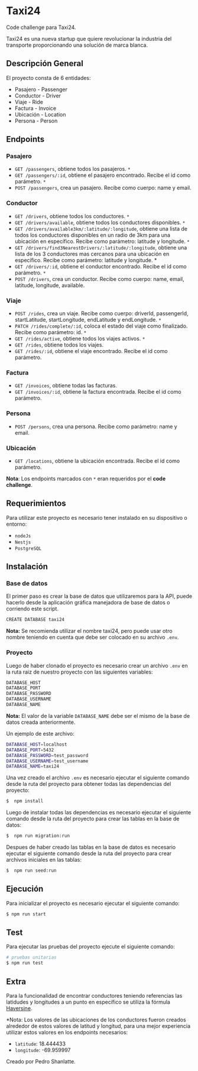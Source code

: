 # Taxi24 
Code challenge para Taxi24. 

Taxi24 es una nueva startup que quiere revolucionar la industria del transporte proporcionando una solución de marca blanca.
## Descripción General
El proyecto consta de 6 entidades:
- Pasajero - Passenger
- Conductor - Driver
- Viaje - Ride
- Factura - Invoice
- Ubicación - Location
- Persona - Person

## Endpoints
### Pasajero
- `GET /passengers`, obtiene todos los pasajeros. `*`
- `GET /passengers/:id`, obtiene el pasajero encontrado. Recibe el id como parámetro. `*`
- `POST /passengers`, crea un pasajero. Recibe como cuerpo: name y email.

### Conductor
- `GET /drivers`, obtiene todos los conductores. `*`
- `GET /drivers/available`, obtiene todos los conductores disponibles. `*`
- `GET /drivers/available3km/:latitude/:longitude`, obtiene una lista de todos los conductores disponibles en un radio de 3km para una ubicación en específico. Recibe como parámetro: latitude y longitude. `*`
- `GET /drivers/find3NearestDrivers/:latitude/:longitude`, obtiene una lista de los 3 conductores mas cercanos para una ubicación en específico. Recibe como parámetro: latitude y longitude. *
- `GET /drivers/:id`, obtiene el conductor encontrado. Recibe el id como parámetro. `*`
- `POST /drivers`, crea un conductor. Recibe como cuerpo: name, email, latitude, longitude, available.

### Viaje
- `POST /rides`, crea un viaje. Recibe como cuerpo: driverId, passengerId, startLatitude, startLongitude, endLatitude y endLongitude. `*`
- `PATCH /rides/complete/:id`, coloca el estado del viaje como finalizado. Recibe como parámetro: id. `*`
- `GET /rides/active`, obtiene todos los viajes activos. `*`
- `GET /rides`, obtiene todos los viajes.
- `GET /rides/:id`, obtiene el viaje encontrado. Recibe el id como parámetro.

### Factura
- `GET /invoices`, obtiene todas las facturas.
- `GET /invoices/:id`, obtiene la factura encontrada. Recibe el id como parámetro.

### Persona
- `POST /persons`, crea una persona. Recibe como parámetro: name y email.

### Ubicación 
- `GET /locations`, obtiene la ubicación encontrada. Recibe el id como parámetro.

**Nota**: Los endpoints marcados con `*` eran requeridos por el **code challenge**.

## Requerimientos
 Para utilizar este proyecto es necesario tener instalado en su dispositivo o entorno: 
- `nodeJs`
- `Nestjs`
- `PostgreSQL`

## Instalación
 ### Base de datos

El primer paso es crear la base de datos que utilizaremos para la API, puede hacerlo desde la aplicación gráfica manejadora de base de datos o corriendo este script.

```bash
CREATE DATABASE taxi24
```
**Nota:** Se recomienda utilizar el nombre taxi24, pero puede usar otro nombre teniendo en cuenta que debe ser colocado en su archivo `.env`.

### Proyecto

Luego de haber clonado el proyecto es necesario crear un archivo `.env` en la ruta raiz de nuestro proyecto con las siguientes variables:

```bash
DATABASE_HOST
DATABASE_PORT
DATABASE_PASSWORD
DATABASE_USERNAME
DATABASE_NAME
```
**Nota:** El valor de la variable `DATABASE_NAME` debe ser el mismo de la base de datos creada anteriormente.

Un ejemplo de este archivo:

```bash
DATABASE_HOST=localhost
DATABASE_PORT=5432
DATABASE_PASSWORD=test_password
DATABASE_USERNAME=test_username
DATABASE_NAME=taxi24
```

Una vez creado el archivo `.env` es necesario ejecutar el siguiente comando desde la ruta del proyecto para obtener todas las dependencias del proyecto:

```bash
$  npm install           
```

Luego de instalar todas las dependencias es necesario ejecutar el siguiente comando desde la ruta del proyecto para crear las tablas en la base de datos:

```bash
$  npm run migration:run            
```

Despues de haber creado las tablas en la base de datos es necesario ejecutar el siguiente comando desde la ruta del proyecto para crear archivos iniciales en las tablas:

```bash
$  npm run seed:run             
```

## Ejecución

Para inicializar el proyecto es necesario ejecutar el siguiente comando:

```bash
$ npm run start
```

## Test
Para ejecutar las pruebas del proyecto ejecute el siguiente comando:

```bash
# pruebas unitarias
$ npm run test
```


## Extra
Para la funcionalidad de encontrar conductores teniendo referencias las latidudes y longitudes a un punto en específico se utiliza la fórmula [Haversine](https://barcelonageeks.com/formula-de-haversine-para-encontrar-la-distancia-entre-dos-puntos-en-una-esfera/).

*Nota: Los valores de las ubicaciones de los conductores fueron creados alrededor de estos valores de latitud y longitud, para una mejor experiencia utilizar estos valores en los endpoints necesarios:
- `latitude`: 18.444433
- `longitude`: -69.959997


Creado por Pedro Shanlatte.
